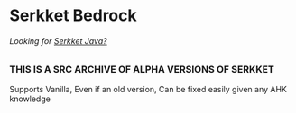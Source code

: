 # Serkket Bedrock
###### Looking for [Serkket Java?](https://github.com/Epicgamernate/Serkket/)
### THIS IS A SRC ARCHIVE OF ALPHA VERSIONS OF SERKKET

Supports Vanilla, Even if an old version, Can be fixed easily given any AHK knowledge
